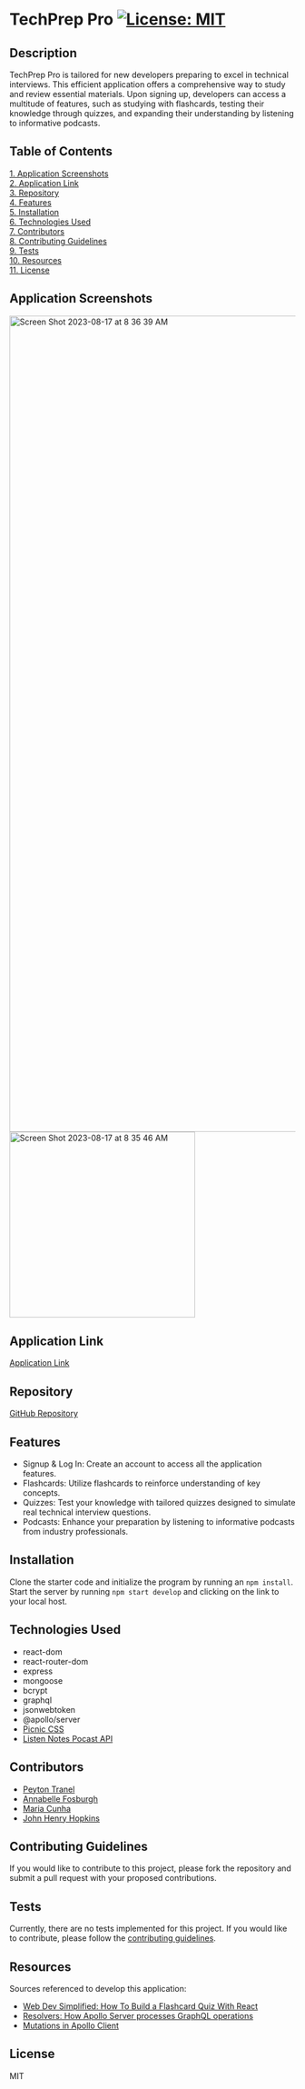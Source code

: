 # TechPrep Pro [![License: MIT](https://img.shields.io/badge/License-MIT-yellow.svg)](https://opensource.org/licenses/MIT)  

## Description
TechPrep Pro is tailored for new developers preparing to excel in technical interviews. This efficient application offers a comprehensive way to study and review essential materials. Upon signing up, developers can access a multitude of features, such as studying with flashcards, testing their knowledge through quizzes, and expanding their understanding by listening to informative podcasts.

## Table of Contents  
[1. Application Screenshots](#application-screenshots)  
[2. Application Link](#application-link)  
[3. Repository](#repository)  
[4. Features](#features)  
[5. Installation](#installation)  
[6. Technologies Used](#technologies-used)  
[7. Contributors](#contributors)  
[8. Contributing Guidelines](#contributing-guidelines)  
[9. Tests](#tests)  
[10. Resources](#resources)  
[11. License](#license)  

## Application Screenshots
<img width="1437" alt="Screen Shot 2023-08-17 at 8 36 39 AM" src="https://github.com/annabellefosburgh/dangerous-wombat/assets/124208861/25d1bc8a-8ea3-4cac-b9d4-efaf4c2be105">
<img width="327" alt="Screen Shot 2023-08-17 at 8 35 46 AM" src="https://github.com/annabellefosburgh/dangerous-wombat/assets/124208861/b44bb79f-a3c7-41c7-8902-af4bc8b41ebb">

## Application Link
[Application Link](https://techprep-client-a7f9715bc023.herokuapp.com/)

## Repository
[GitHub Repository](https://github.com/annabellefosburgh/dangerous-wombat)

## Features
* Signup & Log In: Create an account to access all the application features.
* Flashcards: Utilize flashcards to reinforce understanding of key concepts.
* Quizzes: Test your knowledge with tailored quizzes designed to simulate real technical interview questions.
* Podcasts: Enhance your preparation by listening to informative podcasts from industry professionals.

## Installation
Clone the starter code and initialize the program by running an ``` npm install ```. Start the server by running ``` npm start develop ``` and clicking on the link to your local host.

## Technologies Used
* react-dom
* react-router-dom
* express
* mongoose
* bcrypt
* graphql
* jsonwebtoken
* @apollo/server
* [Picnic CSS](https://picnicss.com/)
* [Listen Notes Pocast API](https://www.listennotes.com/api/)

## Contributors
* [Peyton Tranel](https://github.com/pjt3232)
* [Annabelle Fosburgh](https://github.com/annabellefosburgh)
* [Maria Cunha](https://github.com/MCunha17)
* [John Henry Hopkins](https://github.com/jhhopkins13)

## Contributing Guidelines
If you would like to contribute to this project, please fork the repository and submit a pull request with your proposed contributions.

## Tests
Currently, there are no tests implemented for this project. If you would like to contribute, please follow the [contributing guidelines](#contributing-guidelines).

## Resources
Sources referenced to develop this application:
* [Web Dev Simplified: How To Build a Flashcard Quiz With React](https://www.youtube.com/watch?v=hEtZ040fsD8&t=1214s)
* [Resolvers: How Apollo Server processes GraphQL operations](https://www.apollographql.com/docs/apollo-server/v3/data/resolvers/)
* [Mutations in Apollo Client](https://www.apollographql.com/docs/react/data/mutations/)

## License
MIT
